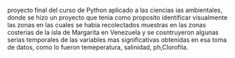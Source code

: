 proyecto final del curso de Python aplicado a las ciencias  ias ambientales, donde se hizo un proyecto que tenia como proposito identificar visualmente las zonas en las cuales se habia recolectados muestras en las zonas costerias de  la isla de Margarita en Venezuela y se cosntruyeron algunas serias temporales de las variables mas significativas obtenidas en esa toma de datos, como 
lo fueron temeperatura, salinidad, ph,Clorofila.
